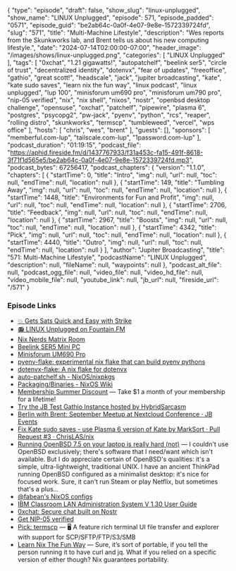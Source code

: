 {
  "type": "episode",
  "draft": false,
  "show_slug": "linux-unplugged",
  "show_name": "LINUX Unplugged",
  "episode": 571,
  "episode_padded": "0571",
  "episode_guid": "be2ab64c-0a0f-4e07-9e8e-1572339724fd",
  "slug": "571",
  "title": "Multi-Machine Lifestyle",
  "description": "Wes reports from the Skunkworks lab, and Brent tells us about his new computing lifestyle.",
  "date": "2024-07-14T02:00:00-07:00",
  "header_image": "/images/shows/linux-unplugged.png",
  "categories": [
    "LINUX Unplugged"
  ],
  "tags": [
    "0xchat",
    "1.21 gigawatts!",
    "autopatchelf",
    "beelink ser5",
    "circle of trust",
    "decentralized identity",
    "dotenvx",
    "fear of updates",
    "freeoffice",
    "gathio",
    "great scott!",
    "headscale",
    "jack",
    "jupiter broadcasting",
    "kate",
    "kate sudo saves",
    "learn nix the fun way",
    "linux podcast",
    "linux unplugged",
    "lup 100",
    "minisforum um690 pro",
    "minisforum um790 pro",
    "nip-05 verified",
    "nix",
    "nix shell",
    "nixos",
    "nostr",
    "openbsd desktop challenge",
    "opensuse",
    "oxchat",
    "patchelf",
    "pipewire",
    "plasma 6",
    "postgres",
    "psycopg2",
    "pw-jack",
    "pyenv",
    "python",
    "rcs",
    "reaper",
    "rolling distro",
    "skunkworks",
    "termscp",
    "tumbleweed",
    "vercel",
    "wps office"
  ],
  "hosts": [
    "chris",
    "wes",
    "brent"
  ],
  "guests": [],
  "sponsors": [
    "memberful.com-lup",
    "tailscale.com-lup",
    "1password.com-lup"
  ],
  "podcast_duration": "01:19:15",
  "podcast_file": "https://aphid.fireside.fm/d/1437767933/f31a453c-fa15-491f-8618-3f71f1d565e5/be2ab64c-0a0f-4e07-9e8e-1572339724fd.mp3",
  "podcast_bytes": 67256417,
  "podcast_chapters": {
    "version": "1.1.0",
    "chapters": [
      {
        "startTime": 0,
        "title": "Intro",
        "img": null,
        "url": null,
        "toc": null,
        "endTime": null,
        "location": null
      },
      {
        "startTime": 149,
        "title": "Tumbling Away",
        "img": null,
        "url": null,
        "toc": null,
        "endTime": null,
        "location": null
      },
      {
        "startTime": 1448,
        "title": "Environments for Fun and Profit",
        "img": null,
        "url": null,
        "toc": null,
        "endTime": null,
        "location": null
      },
      {
        "startTime": 2706,
        "title": "Feedback",
        "img": null,
        "url": null,
        "toc": null,
        "endTime": null,
        "location": null
      },
      {
        "startTime": 2967,
        "title": "Boosts",
        "img": null,
        "url": null,
        "toc": null,
        "endTime": null,
        "location": null
      },
      {
        "startTime": 4342,
        "title": "Pick",
        "img": null,
        "url": null,
        "toc": null,
        "endTime": null,
        "location": null
      },
      {
        "startTime": 4440,
        "title": "Outro",
        "img": null,
        "url": null,
        "toc": null,
        "endTime": null,
        "location": null
      }
    ],
    "author": "Jupiter Broadcasting",
    "title": "571: Multi-Machine Lifestyle",
    "podcastName": "LINUX Unplugged",
    "description": null,
    "fileName": null,
    "waypoints": null
  },
  "podcast_alt_file": null,
  "podcast_ogg_file": null,
  "video_file": null,
  "video_hd_file": null,
  "video_mobile_file": null,
  "youtube_link": null,
  "jb_url": null,
  "fireside_url": "/571"
}


### Episode Links

  * [💥 Gets Sats Quick and Easy with Strike](https://strike.me/ "💥 Gets Sats Quick and Easy with Strike")
  * [📻 LINUX Unplugged on Fountain.FM](https://www.fountain.fm/show/dWiuBeqpDSM86AwXRXov "📻 LINUX Unplugged  on Fountain.FM")
  * [Nix Nerds Matrix Room](https://matrix.to/#/#nixnerds:jupiterbroadcasting.com "Nix Nerds Matrix Room")
  * [Beelink SER5 Mini PC](https://www.bee-link.com/products/beelink-ser5-max-5800h "Beelink SER5 Mini PC")
  * [Minisforum UM690 Pro](https://store.minisforum.com/products/minisforum-um690-pro "Minisforum UM690 Pro")
  * [pyenv-flake: experimental nix flake that can build pyenv pythons](https://github.com/noblepayne/pyenv-flake "pyenv-flake: experimental nix flake that can build pyenv pythons")
  * [dotenvx-flake: A nix flake for dotenvx](https://github.com/noblepayne/dotenvx-flake/tree/main "dotenvx-flake: A nix flake for dotenvx")
  * [auto-patchelf.sh - NixOS/nixpkgs](https://github.com/NixOS/nixpkgs/blob/master/pkgs/build-support/setup-hooks/auto-patchelf.sh "auto-patchelf.sh - NixOS/nixpkgs")
  * [Packaging/Binaries - NixOS Wiki](https://wiki.nixos.org/wiki/Packaging/Binaries "Packaging/Binaries - NixOS Wiki")
  * [Membership Summer Discount](https://jupitersignal.memberful.com/checkout?plan=52946&coupon=summer "Membership Summer Discount") — Take $1 a month of your membership for a lifetime!
  * [Try the JB Test Gathio Instance hosted by HybridSarcasm](https://jbevents.hybridsarcasm.xyz "Try the JB Test Gathio Instance hosted by HybridSarcasm")
  * [Berlin with Brent: September Meetup at Nextcloud Conference · JB Events](https://jbevents.hybridsarcasm.xyz/cCmAVin8WjSzJoFofLdFT?e=7vai4besd97wy6g8lvd8g6ehi4shfjow "Berlin with Brent: September Meetup at Nextcloud Conference · JB Events")
  * [Fix Kate sudo saves - use Plasma 6 version of Kate by MarkSort · Pull Request #3 · ChrisLAS/nix](https://github.com/ChrisLAS/nix/pull/3 "Fix Kate sudo saves - use Plasma 6 version of Kate by MarkSort · Pull Request #3 · ChrisLAS/nix")
  * [Running OpenBSD 7.5 on your laptop is really hard (not)](https://www.k58.uk/openbsd.html "Running OpenBSD 7.5 on your laptop is really hard \(not\)") — I couldn't use OpenBSD exclusively; there's software that I need/want which isn't available. But I do appreciate certain of OpenBSD's qualities: it's a simple, ultra-lightweight, traditional UNIX. I have an ancient ThinkPad running OpenBSD configured as a minimalist desktop: it's nice for focused work. Sure, it can't run Steam or play Netflix, but sometimes that's a plus...
  * [@fabean's NixOS configs](https://gitlab.com/fabean/fabeanos "@fabean&#x27;s NixOS configs")
  * [IBM Classroom LAN Administration System V 1.30 User Guide](https://archive.org/details/ibm-classroom-lan-administration-system-v-1.30-user-guide "IBM Classroom LAN Administration System V 1.30 User Guide")
  * [0xchat: Secure chat built on Nostr](https://0xchat.com/#/ "0xchat: Secure chat built on Nostr")
  * [Get NIP-05 verified](https://nostr.how/en/guides/get-verified "Get NIP-05 verified")
  * [Pick: termscp](https://github.com/veeso/termscp "Pick: termscp") — 🖥 A feature rich terminal UI file transfer and explorer with support for SCP/SFTP/FTP/S3/SMB
  * [Learn Nix The Fun Way](https://fzakaria.com/2024/07/05/learn-nix-the-fun-way.html "Learn Nix The Fun Way") — Sure, it’s sort of portable, if you tell the person running it to have curl and jq. What if you relied on a specific version of either though? Nix guarantees portability.


